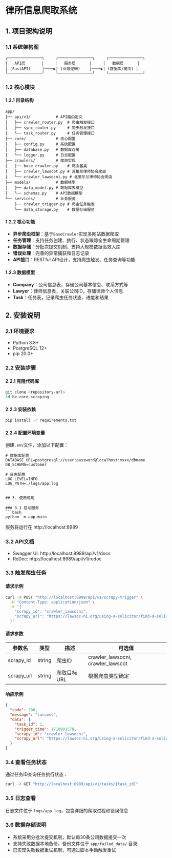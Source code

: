  
# 律所信息爬取系统

## 1. 项目架构说明

### 1.1 系统架构图
```
┌───────────────┐     ┌───────────────┐     ┌───────────────┐
│   API层       │     │   服务层      │     │   数据层      │
│ (FastAPI)     │────▶│ (业务逻辑)    │────▶│ (数据库/爬虫) │
└───────────────┘     └───────────────┘     └───────────────┘
```

### 1.2 核心模块

#### 1.2.1 目录结构
```
app/
├── api/v1/           # API路由定义
│   ├── crawler_router.py  # 爬虫触发接口
│   ├── sync_router.py     # 同步触发接口
│   └── task_router.py     # 任务管理接口
├── core/             # 核心配置
│   ├── config.py     # 系统配置
│   ├── database.py   # 数据库连接
│   └── logger.py     # 日志配置
├── crawlers/         # 爬虫实现
│   ├── base_crawler.py    # 爬虫基类
│   ├── crawler_lawscot.py # 苏格兰律师协会爬虫
│   └── crawler_lawsocni.py # 北爱尔兰律师协会爬虫
├── models/           # 数据模型
│   ├── data_model.py # 数据库表模型
│   └── schemas.py    # API数据模型
└── services/         # 业务服务
    ├── crawler_trigger.py # 爬虫任务触发
    └── data_storage.py    # 数据存储服务
```

#### 1.2.2 核心功能
- **异步爬虫框架**：基于`BaseCrawler`实现多网站数据爬取
- **任务管理**：支持任务创建、执行、状态跟踪全生命周期管理
- **数据存储**：分批次提交机制，支持大规模数据高效入库
- **错误处理**：完善的异常捕获和日志记录
- **API接口**：RESTful API设计，支持爬虫触发、任务查询等功能

#### 1.2.3 数据模型
- **Company**：公司信息表，存储公司基本信息、联系方式等
- **Lawyer**：律师信息表，关联公司ID，存储律师个人信息
- **Task**：任务表，记录爬虫任务状态、进度和结果

## 2. 安装说明

### 2.1 环境要求
- Python 3.8+ 
- PostgreSQL 12+
- pip 20.0+

### 2.2 安装步骤

#### 2.2.1 克隆代码库
```bash
git clone <repository-url>
cd be-core-scraping
```

#### 2.2.3 安装依赖
```bash
pip install -r requirements.txt
```

#### 2.2.4 配置环境变量
创建`.env`文件，添加以下配置：
```
# 数据库配置
DATABASE_URL=postgresql://user:password@localhost:xxxx/dbname
DB_SCHEMA=customer

# 日志配置
LOG_LEVEL=INFO
LOG_PATH=./logs/app.log  


## 3. 使用说明

### 3.1 启动服务
```bash
python -m app.main
```
服务将运行在 http://localhost:8989

### 3.2 API文档
- Swagger UI: http://localhost:8989/api/v1/docs
- ReDoc: http://localhost:8989/api/v1/redoc

### 3.3 触发爬虫任务
#### 请求示例
```bash
curl -X POST "http://localhost:8989/api/v1/scrapy-trigger" \
  -H "Content-Type: application/json" \
  -d '{
    "scrapy_id": "crawler_lawsocni",
    "scrapy_url": "https://lawsoc-ni.org/using-a-solicitor/find-a-solicitor"
  }'
```

#### 请求参数
| 参数名 | 类型 | 描述 | 可选值 |
|--------|------|------|--------|
| scrapy_id | string | 爬虫ID | crawler_lawsocni, crawler_lawscot|
| scrapy_url | string | 爬取目标URL | 根据爬虫类型确定|

#### 响应示例
```json
{
  "code": 200,
  "message": "success",
  "data": {
    "task_id": 1,
    "trigger_time": 1718901578,
    "scrapy_id": "crawler_lawsocni",
    "scrapy_url": "https://lawsoc-ni.org/using-a-solicitor/find-a-solicitor"
  }
}
```

### 3.4 查看任务状态
通过任务ID查询任务执行状态：
```bash
curl -X GET "http://localhost:8989/api/v1/tasks/{task_id}"
```

### 3.5 日志查看
日志文件位于 `logs/app.log`，包含详细的爬取过程和错误信息

### 3.6 数据存储说明
- 系统采用分批次提交机制，默认每30条公司数据提交一次
- 支持失败数据本地备份，备份文件位于 `app/failed_data/` 目录
- 已实现失败数据重试机制，可通过脚本手动触发重试
```
```
        